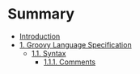 # Summary

* [Introduction](README.md)
* [1. Groovy Language Specification](chapter1.md)
  * [1.1. Syntax](chapter1/11-syntax.md)
    * [1.1.1. Comments](chapter1/11-syntax/111-comments.md)

